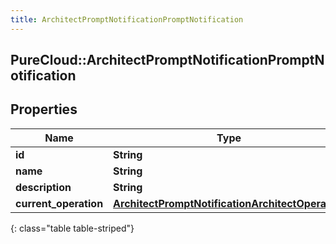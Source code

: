 ```yaml
---
title: ArchitectPromptNotificationPromptNotification
---
```

## PureCloud::ArchitectPromptNotificationPromptNotification

## Properties

|Name | Type | Description | Notes|
|------------ | ------------- | ------------- | -------------|
| **id** | **String** |  | [optional] |
| **name** | **String** |  | [optional] |
| **description** | **String** |  | [optional] |
| **current_operation** | [**ArchitectPromptNotificationArchitectOperation**](ArchitectPromptNotificationArchitectOperation.html) |  | [optional] |
{: class="table table-striped"}


